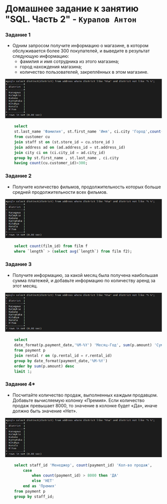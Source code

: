 # Домашнее задание к занятию "SQL. Часть 2" - `Курапов Антон`


### Задание 1
* Одним запросом получите информацию о магазине, в котором обслуживается более 300 покупателей, и выведите в результат следующую информацию:
   * фамилия и имя сотрудника из этого магазина;
   * город нахождения магазина;
   * количество пользователей, закреплённых в этом магазине.
     
 ![alt text](https://github.com/AntonKurapov66/sql_1_hw/blob/main/img/1.PNG)
```sql
	select
	st.last_name 'Фамилия', st.first_name 'Имя', ci.city 'Город',count(cu.customer_id) 'Кол-во клиентов'
	from customer cu
	join staff st on (st.store_id = cu.store_id )
	join address ad on (ad.address_id = st.address_id)
	join city ci on (ci.city_id = ad.city_id)
	group by st.first_name , st.last_name , ci.city
	having count(cu.customer_id)>300;
```
### Задание 2
* Получите количество фильмов, продолжительность которых больше средней продолжительности всех фильмов.
  
 ![alt text](https://github.com/AntonKurapov66/sql_1_hw/blob/main/img/1.PNG)
```sql
	select count(film_id) from film f
	where `length` > (select avg(`length`) from film f2);
```
### Задание 3
* Получите информацию, за какой месяц была получена наибольшая сумма платежей, и добавьте информацию по количеству аренд за этот месяц.

 ![alt text](https://github.com/AntonKurapov66/sql_1_hw/blob/main/img/1.PNG)
```sql
	select 
	date_format(p.payment_date,'%M-%Y') 'Месяц-Год', sum(p.amount) 'Сумма платежей', count(r.rental_id) 'Кол-во аренд' 
	from payment p 
	join rental r on (p.rental_id = r.rental_id)
	group by date_format(payment_date,'%M-%Y')
	order by sum(p.amount) desc
	limit 1;
```
### Задание 4*
* Посчитайте количество продаж, выполненных каждым продавцом. Добавьте вычисляемую колонку «Премия». Если количество продаж превышает 8000, то значение в колонке будет «Да», иначе должно быть значение «Нет».

 ![alt text](https://github.com/AntonKurapov66/sql_1_hw/blob/main/img/1.PNG)
```sql
	select staff_id 'Менеджер', count(payment_id) 'Кол-во продаж',
		case 
			when count(payment_id) > 8000 then 'ДА'
			else 'НЕТ'
		end as 'Премия'
	from payment p 
	group by staff_id; 
```
 

